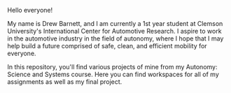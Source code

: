 Hello everyone! 

My name is Drew Barnett, and I am currently a 1st year student at Clemson University's International Center for Automotive Research. I aspire to work in the automotive industry in the field of autonomy, where I hope that I may help build a future comprised of safe, clean, and efficient mobility for everyone. 

In this repository, you'll find various projects of mine from my Autonomy: Science and Systems course. Here you can find workspaces for all of my assignments as well as my final project. 
